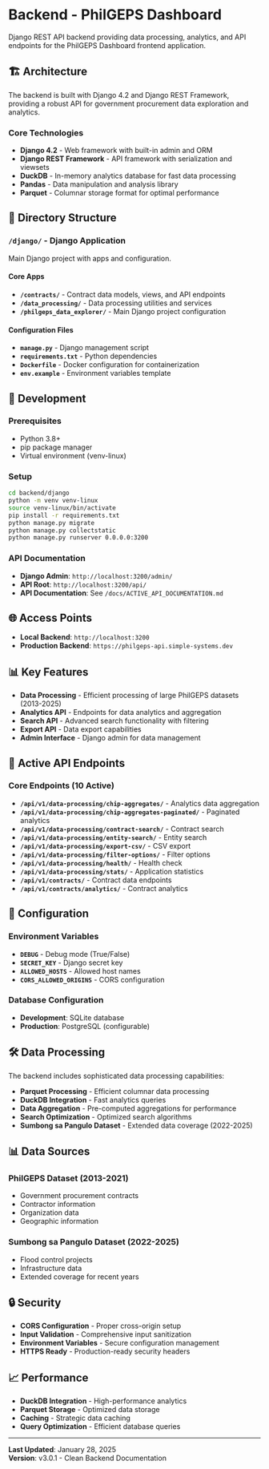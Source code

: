 # Backend - PhilGEPS Dashboard

Django REST API backend providing data processing, analytics, and API endpoints for the PhilGEPS Dashboard frontend application.

## 🏗️ Architecture

The backend is built with Django 4.2 and Django REST Framework, providing a robust API for government procurement data exploration and analytics.

### Core Technologies

- **Django 4.2** - Web framework with built-in admin and ORM
- **Django REST Framework** - API framework with serialization and viewsets
- **DuckDB** - In-memory analytics database for fast data processing
- **Pandas** - Data manipulation and analysis library
- **Parquet** - Columnar storage format for optimal performance

## 📁 Directory Structure

### `/django/` - Django Application
Main Django project with apps and configuration.

#### Core Apps
- **`/contracts/`** - Contract data models, views, and API endpoints
- **`/data_processing/`** - Data processing utilities and services
- **`/philgeps_data_explorer/`** - Main Django project configuration

#### Configuration Files
- **`manage.py`** - Django management script
- **`requirements.txt`** - Python dependencies
- **`Dockerfile`** - Docker configuration for containerization
- **`env.example`** - Environment variables template

## 🚀 Development

### Prerequisites

- Python 3.8+
- pip package manager
- Virtual environment (venv-linux)

### Setup

```bash
cd backend/django
python -m venv venv-linux
source venv-linux/bin/activate
pip install -r requirements.txt
python manage.py migrate
python manage.py collectstatic
python manage.py runserver 0.0.0.0:3200
```

### API Documentation

- **Django Admin**: `http://localhost:3200/admin/`
- **API Root**: `http://localhost:3200/api/`
- **API Documentation**: See `/docs/ACTIVE_API_DOCUMENTATION.md`

## 🌐 Access Points

- **Local Backend**: `http://localhost:3200`
- **Production Backend**: `https://philgeps-api.simple-systems.dev`

## 📊 Key Features

- **Data Processing** - Efficient processing of large PhilGEPS datasets (2013-2025)
- **Analytics API** - Endpoints for data analytics and aggregation
- **Search API** - Advanced search functionality with filtering
- **Export API** - Data export capabilities
- **Admin Interface** - Django admin for data management

## 🔧 Active API Endpoints

### Core Endpoints (10 Active)
- **`/api/v1/data-processing/chip-aggregates/`** - Analytics data aggregation
- **`/api/v1/data-processing/chip-aggregates-paginated/`** - Paginated analytics
- **`/api/v1/data-processing/contract-search/`** - Contract search
- **`/api/v1/data-processing/entity-search/`** - Entity search
- **`/api/v1/data-processing/export-csv/`** - CSV export
- **`/api/v1/data-processing/filter-options/`** - Filter options
- **`/api/v1/data-processing/health/`** - Health check
- **`/api/v1/data-processing/stats/`** - Application statistics
- **`/api/v1/contracts/`** - Contract data endpoints
- **`/api/v1/contracts/analytics/`** - Contract analytics

## 📝 Configuration

### Environment Variables
- **`DEBUG`** - Debug mode (True/False)
- **`SECRET_KEY`** - Django secret key
- **`ALLOWED_HOSTS`** - Allowed host names
- **`CORS_ALLOWED_ORIGINS`** - CORS configuration

### Database Configuration
- **Development**: SQLite database
- **Production**: PostgreSQL (configurable)

## 🛠️ Data Processing

The backend includes sophisticated data processing capabilities:

- **Parquet Processing** - Efficient columnar data processing
- **DuckDB Integration** - Fast analytics queries
- **Data Aggregation** - Pre-computed aggregations for performance
- **Search Optimization** - Optimized search algorithms
- **Sumbong sa Pangulo Dataset** - Extended data coverage (2022-2025)

## 📊 Data Sources

### PhilGEPS Dataset (2013-2021)
- Government procurement contracts
- Contractor information
- Organization data
- Geographic information

### Sumbong sa Pangulo Dataset (2022-2025)
- Flood control projects
- Infrastructure data
- Extended coverage for recent years

## 🔒 Security

- **CORS Configuration** - Proper cross-origin setup
- **Input Validation** - Comprehensive input sanitization
- **Environment Variables** - Secure configuration management
- **HTTPS Ready** - Production-ready security headers

## 📈 Performance

- **DuckDB Integration** - High-performance analytics
- **Parquet Storage** - Optimized data storage
- **Caching** - Strategic data caching
- **Query Optimization** - Efficient database queries

---

**Last Updated**: January 28, 2025  
**Version**: v3.0.1 - Clean Backend Documentation